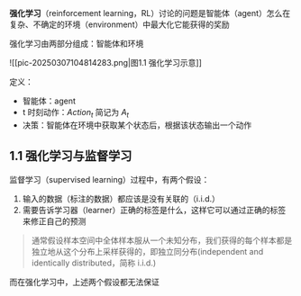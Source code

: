
**强化学习**（reinforcement learning，RL）讨论的问题是智能体（agent）怎么在复杂、不确定的环境（environment）中最大化它能获得的奖励

强化学习由两部分组成：智能体和环境

![[pic-20250307104814283.png|图1.1 强化学习示意]]

定义：

- 智能体：agent
- t 时刻动作：$Action_{t}$ 简记为 $A_{t}$
- 决策：智能体在环境中获取某个状态后，根据该状态输出一个动作

## 1.1 强化学习与监督学习

监督学习（supervised learning）过程中，有两个假设：

1. 输入的数据（标注的数据）都应该是没有关联的（i.i.d.）
2. 需要告诉学习器（learner）正确的标签是什么，这样它可以通过正确的标签来修正自己的预测

> 通常假设样本空间中全体样本服从一个未知分布，我们获得的每个样本都是独立地从这个分布上采样获得的，即独立同分布(independent and identically distributed，简称 i.i.d.)

而在强化学习中，上述两个假设都无法保证